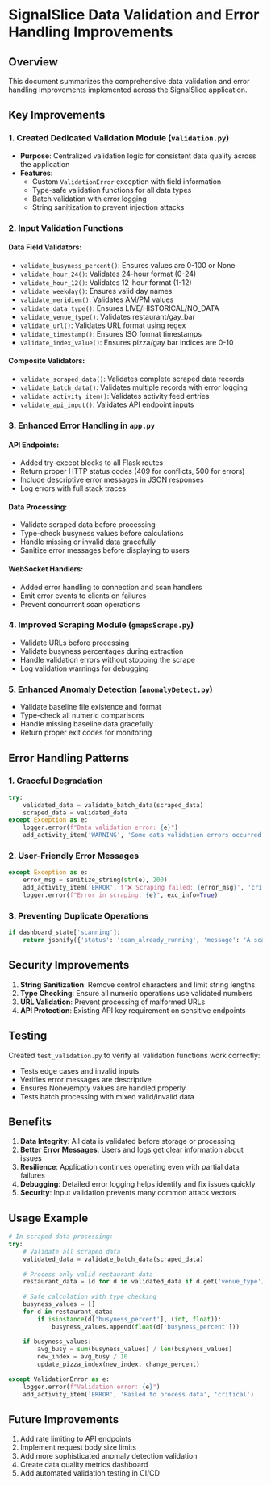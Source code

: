 # SignalSlice Data Validation and Error Handling Improvements

## Overview
This document summarizes the comprehensive data validation and error handling improvements implemented across the SignalSlice application.

## Key Improvements

### 1. Created Dedicated Validation Module (`validation.py`)
- **Purpose**: Centralized validation logic for consistent data quality across the application
- **Features**:
  - Custom `ValidationError` exception with field information
  - Type-safe validation functions for all data types
  - Batch validation with error logging
  - String sanitization to prevent injection attacks

### 2. Input Validation Functions

#### Data Field Validators:
- `validate_busyness_percent()`: Ensures values are 0-100 or None
- `validate_hour_24()`: Validates 24-hour format (0-24)
- `validate_hour_12()`: Validates 12-hour format (1-12)
- `validate_weekday()`: Ensures valid day names
- `validate_meridiem()`: Validates AM/PM values
- `validate_data_type()`: Ensures LIVE/HISTORICAL/NO_DATA
- `validate_venue_type()`: Validates restaurant/gay_bar
- `validate_url()`: Validates URL format using regex
- `validate_timestamp()`: Ensures ISO format timestamps
- `validate_index_value()`: Ensures pizza/gay bar indices are 0-10

#### Composite Validators:
- `validate_scraped_data()`: Validates complete scraped data records
- `validate_batch_data()`: Validates multiple records with error logging
- `validate_activity_item()`: Validates activity feed entries
- `validate_api_input()`: Validates API endpoint inputs

### 3. Enhanced Error Handling in `app.py`

#### API Endpoints:
- Added try-except blocks to all Flask routes
- Return proper HTTP status codes (409 for conflicts, 500 for errors)
- Include descriptive error messages in JSON responses
- Log errors with full stack traces

#### Data Processing:
- Validate scraped data before processing
- Type-check busyness values before calculations
- Handle missing or invalid data gracefully
- Sanitize error messages before displaying to users

#### WebSocket Handlers:
- Added error handling to connection and scan handlers
- Emit error events to clients on failures
- Prevent concurrent scan operations

### 4. Improved Scraping Module (`gmapsScrape.py`)

- Validate URLs before processing
- Validate busyness percentages during extraction
- Handle validation errors without stopping the scrape
- Log validation warnings for debugging

### 5. Enhanced Anomaly Detection (`anomalyDetect.py`)

- Validate baseline file existence and format
- Type-check all numeric comparisons
- Handle missing baseline data gracefully
- Return proper exit codes for monitoring

## Error Handling Patterns

### 1. Graceful Degradation
```python
try:
    validated_data = validate_batch_data(scraped_data)
    scraped_data = validated_data
except Exception as e:
    logger.error(f"Data validation error: {e}")
    add_activity_item('WARNING', 'Some data validation errors occurred - continuing with valid data', 'warning')
```

### 2. User-Friendly Error Messages
```python
except Exception as e:
    error_msg = sanitize_string(str(e), 200)
    add_activity_item('ERROR', f'❌ Scraping failed: {error_msg}', 'critical')
    logger.error(f"Error in scraping: {e}", exc_info=True)
```

### 3. Preventing Duplicate Operations
```python
if dashboard_state['scanning']:
    return jsonify({'status': 'scan_already_running', 'message': 'A scan is already in progress'}), 409
```

## Security Improvements

1. **String Sanitization**: Remove control characters and limit string lengths
2. **Type Checking**: Ensure all numeric operations use validated numbers
3. **URL Validation**: Prevent processing of malformed URLs
4. **API Protection**: Existing API key requirement on sensitive endpoints

## Testing

Created `test_validation.py` to verify all validation functions work correctly:
- Tests edge cases and invalid inputs
- Verifies error messages are descriptive
- Ensures None/empty values are handled properly
- Tests batch processing with mixed valid/invalid data

## Benefits

1. **Data Integrity**: All data is validated before storage or processing
2. **Better Error Messages**: Users and logs get clear information about issues
3. **Resilience**: Application continues operating even with partial data failures
4. **Debugging**: Detailed error logging helps identify and fix issues quickly
5. **Security**: Input validation prevents many common attack vectors

## Usage Example

```python
# In scraped data processing:
try:
    # Validate all scraped data
    validated_data = validate_batch_data(scraped_data)
    
    # Process only valid restaurant data
    restaurant_data = [d for d in validated_data if d.get('venue_type') == 'restaurant']
    
    # Safe calculation with type checking
    busyness_values = []
    for d in restaurant_data:
        if isinstance(d['busyness_percent'], (int, float)):
            busyness_values.append(float(d['busyness_percent']))
    
    if busyness_values:
        avg_busy = sum(busyness_values) / len(busyness_values)
        new_index = avg_busy / 10
        update_pizza_index(new_index, change_percent)
        
except ValidationError as e:
    logger.error(f"Validation error: {e}")
    add_activity_item('ERROR', 'Failed to process data', 'critical')
```

## Future Improvements

1. Add rate limiting to API endpoints
2. Implement request body size limits
3. Add more sophisticated anomaly detection validation
4. Create data quality metrics dashboard
5. Add automated validation testing in CI/CD